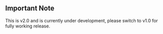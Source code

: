 ## Important Note

This is v2.0 and is currently under development, please switch to v1.0 for fully working release.
